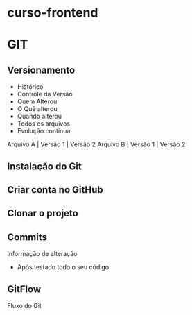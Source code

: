 # curso-frontend
# GIT
## Versionamento
- Histórico
- Controle da Versão
- Quem Alterou
- O Quê alterou
- Quando alterou
- Todos os arquivos
- Evolução contínua

Arquivo A | Versão 1 | Versão 2
Arquivo B | Versão 1 | Versão 2

## Instalação do Git

## Criar conta no GitHub

## Clonar o projeto

## Commits
Informação de alteração
- Após testado todo o seu código

## GitFlow
Fluxo do Git
